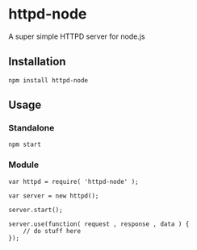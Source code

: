 httpd-node
==========

A super simple HTTPD server for node.js

Installation
-----

	npm install httpd-node

Usage
-----

### Standalone

    npm start

### Module

    var httpd = require( 'httpd-node' );

    var server = new httpd();

	server.start();

	server.use(function( request , response , data ) {
		// do stuff here
	});